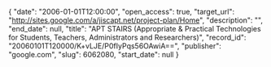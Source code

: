 {
  "date": "2006-01-01T12:00:00", 
  "open_access": true, 
  "target_url": "http://sites.google.com/a/jiscapt.net/project-plan/Home", 
  "description": "", 
  "end_date": null, 
  "title": "APT STAIRS (Appropriate & Practical Technologies for Students, Teachers, Administrators and Researchers)", 
  "record_id": "20060101T120000/K+vLJE/P0fIyPqs56OAwiA==", 
  "publisher": "google.com", 
  "slug": 6062080, 
  "start_date": null
}

